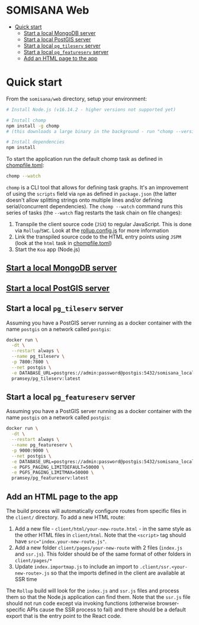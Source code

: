 # SOMISANA Web

<!-- START doctoc generated TOC please keep comment here to allow auto update -->
<!-- DON'T EDIT THIS SECTION, INSTEAD RE-RUN doctoc TO UPDATE -->

- [Quick start](#quick-start)
  - [Start a local MongoDB server](#start-a-local-mongodb-server)
  - [Start a local PostGIS server](#start-a-local-postgis-server)
  - [Start a local `pg_tileserv` server](#start-a-local-pg_tileserv-server)
  - [Start a local `pg_featureserv` server](#start-a-local-pg_featureserv-server)
  - [Add an HTML page to the app](#add-an-html-page-to-the-app)

<!-- END doctoc generated TOC please keep comment here to allow auto update -->

# Quick start

From the `somisana/web` directory, setup your environment:

```sh
# Install Node.js (v16.14.2 - higher versions not supported yet)

# Install chomp
npm install -g chomp
# (this downloads a large binary in the background - run "chomp --version", which will output once the binary is downloaded)

# Install dependencies
npm install
```

To start the application run the default chomp task as defined in [chompfile.toml](chompfile.toml):

```sh
chomp --watch
```

`chomp` is a CLI tool that allows for defining task graphs. It's an improvement of using the `scripts` field via `npm` as defined in `package.json` (the latter doesn't allow splitting strings onto multiple lines and/or defining serial/concurrent dependencies). The `chomp --watch` command runs this series of tasks (the `--watch` flag restarts the task chain on file changes):

1. Transpile the client source code (`JSX`) to regular JavaScript. This is done via `Rollup`/`SWC`. Look at the [rollup.config.js](rollup.config.js) for more information
2. Link the transpiled source code to the HTML entry points using `JSPM` (look at the `html` task in [chompfile.toml](chompfile.toml))
3. Start the `Koa` app (Node.js)

## [Start a local MongoDB server](https://github.com/SAEON/mongo#local-development)

## [Start a local PostGIS server](https://github.com/SAEON/postgis#local-development)

## Start a local `pg_tileserv` server
Assuming you have a PostGIS server running as a docker container with the name `postgis` on a network called `postgis`:

```sh
docker run \
  -dt \
  --restart always \
  --name pg_tileserv \
  -p 7800:7800 \
  --net postgis \
  -e DATABASE_URL=postgres://admin:password@postgis:5432/somisana_local \
  pramsey/pg_tileserv:latest
```

## Start a local `pg_featureserv` server
Assuming you have a PostGIS server running as a docker container with the name `postgis` on a network called `postgis`:

```sh
docker run \
  -dt \
  --restart always \
  --name pg_featureserv \
  -p 9000:9000 \
  --net postgis \
  -e DATABASE_URL=postgres://admin:password@postgis:5432/somisana_local \
  -e PGFS_PAGING_LIMITDEFAULT=50000 \
  -e PGFS_PAGING_LIMITMAX=50000 \
  pramsey/pg_featureserv:latest
```

## Add an HTML page to the app

The build process will automatically configure routes from specific files in the `client/` directory. To add a new HTML route:

1. Add a new file - `client/html/your-new-route.html` - in the same style as the other HTML files in `client/html`. Note that the `<script>` tag should have `src="index.your-new-route.js"`.
2. Add a new folder `client/pages/your-new-route` with 2 files (`index.js` and `ssr.js`). This folder should be of the same format of other folders in `client/pages/*`
3. Update `index.importmap.js` to include an import to `.client/ssr.<your-new-route>.js` so that the imports defined in the client are available at SSR time

The `Rollup` build will look for the `index.js` and `ssr.js` files and process them so that the Node.js application can find them. Note that the `ssr.js` file should not run code except via invoking functions (otherwise browser-specific APIs cause the SSR process to fail) and there should be a default export that is the entry point to the React code.
